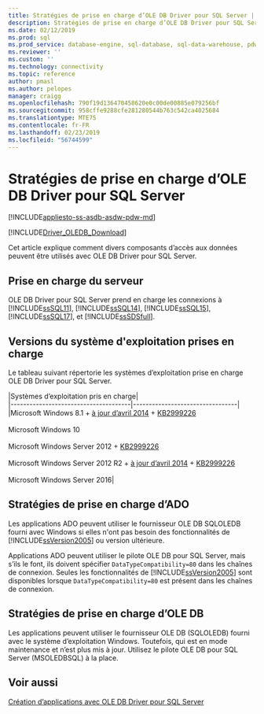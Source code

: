 ```yaml
---
title: Stratégies de prise en charge d’OLE DB Driver pour SQL Server | Microsoft Docs
description: Stratégies de prise en charge d’OLE DB Driver pour SQL Server
ms.date: 02/12/2019
ms.prod: sql
ms.prod_service: database-engine, sql-database, sql-data-warehouse, pdw
ms.reviewer: ''
ms.custom: ''
ms.technology: connectivity
ms.topic: reference
author: pmasl
ms.author: pelopes
manager: craigg
ms.openlocfilehash: 790f19d136470458620e0c00de00885e079256bf
ms.sourcegitcommit: 958cffe9288cfe281280544b763c542ca4025684
ms.translationtype: MTE75
ms.contentlocale: fr-FR
ms.lasthandoff: 02/23/2019
ms.locfileid: "56744599"
---
```

# <a name="support-policies-for-ole-db-driver-for-sql-server"></a>Stratégies de prise en charge d’OLE DB Driver pour SQL Server
[!INCLUDE[appliesto-ss-asdb-asdw-pdw-md](../../../includes/appliesto-ss-asdb-asdw-pdw-md.md)]

[!INCLUDE[Driver_OLEDB_Download](../../../includes/driver_oledb_download.md)]

  Cet article explique comment divers composants d’accès aux données peuvent être utilisés avec OLE DB Driver pour SQL Server.  

## <a name="server-support"></a>Prise en charge du serveur  
 OLE DB Driver pour SQL Server prend en charge les connexions à [!INCLUDE[ssSQL11](../../../includes/sssql11-md.md)], [!INCLUDE[ssSQL14](../../../includes/sssql14-md.md)], [!INCLUDE[ssSQL15](../../../includes/sssql15-md.md)], [!INCLUDE[ssSQL17](../../../includes/sssql17-md.md)], et [!INCLUDE[ssSDSfull](../../../includes/sssdsfull-md.md)].

## <a name="supported-operating-system-versions"></a>Versions du système d'exploitation prises en charge  
 Le tableau suivant répertorie les systèmes d’exploitation prise en charge OLE DB Driver pour SQL Server.  

|Systèmes d’exploitation pris en charge|  
|--------------------------------------|---------------------------------|   
|Microsoft Windows 8.1 + [à jour d’avril 2014](https://go.microsoft.com/fwlink/?linkid=2073785) + [KB2999226](https://go.microsoft.com/fwlink/?linkid=2074061)<br /><br />Microsoft Windows 10<br /><br /> Microsoft Windows Server 2012 + [KB2999226](https://go.microsoft.com/fwlink/?linkid=2074061)<br /><br />Microsoft Windows Server 2012 R2 + [à jour d’avril 2014](https://go.microsoft.com/fwlink/?linkid=2073785) + [KB2999226](https://go.microsoft.com/fwlink/?linkid=2074061)<br /><br />Microsoft Windows Server 2016|  

## <a name="ado-support-policies"></a>Stratégies de prise en charge d’ADO  
 Les applications ADO peuvent utiliser le fournisseur OLE DB SQLOLEDB fourni avec Windows si elles n'ont pas besoin des fonctionnalités de [!INCLUDE[ssVersion2005](../../../includes/ssversion2005-md.md)] ou version ultérieure.  

 Applications ADO peuvent utiliser le pilote OLE DB pour SQL Server, mais s’ils le font, ils doivent spécifier `DataTypeCompatibility=80` dans les chaînes de connexion. Seules les fonctionnalités de [!INCLUDE[ssVersion2005](../../../includes/ssversion2005-md.md)] sont disponibles lorsque `DataTypeCompatibility=80` est présent dans les chaînes de connexion.  

## <a name="ole-db-support-policies"></a>Stratégies de prise en charge d’OLE DB  
Les applications peuvent utiliser le fournisseur OLE DB (SQLOLEDB) fourni avec le système d’exploitation Windows. Toutefois, qui est en mode maintenance et n’est plus mis à jour. Utilisez le pilote OLE DB pour SQL Server (MSOLEDBSQL) à la place.

## <a name="see-also"></a>Voir aussi  
 [Création d’applications avec OLE DB Driver pour SQL Server](../../oledb/applications/building-applications-with-oledb-driver-for-sql-server.md)   
